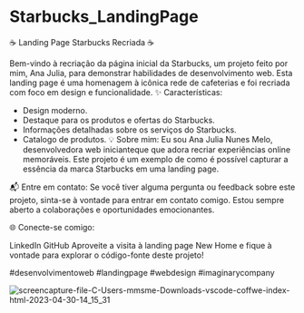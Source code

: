 # Starbucks_LandingPage
☕ Landing Page Starbucks Recriada ☕

Bem-vindo à recriação da página inicial da Starbucks, um projeto feito por mim, Ana Julia, para demonstrar habilidades de desenvolvimento web. Esta landing page é uma homenagem à icônica rede de cafeterias e foi recriada com foco em design e funcionalidade.
✨ Características:

- Design moderno.
- Destaque para os produtos e ofertas do Starbucks.
- Informações detalhadas sobre os serviços do Starbucks.
- Catalogo de produtos.
💡 Sobre mim: Eu sou Ana Julia Nunes Melo, desenvolvedora web inicianteque que adora recriar experiências online memoráveis. Este projeto é um exemplo de como é possível capturar a essência da marca Starbucks em uma landing page.

📬 Entre em contato: Se você tiver alguma pergunta ou feedback sobre este projeto, sinta-se à vontade para entrar em contato comigo. Estou sempre aberto a colaborações e oportunidades emocionantes.

🌐 Conecte-se comigo:

LinkedIn
GitHub
Aproveite a visita à landing page New Home e fique à vontade para explorar o código-fonte deste projeto!

#desenvolvimentoweb #landingpage #webdesign #imaginarycompany

![screencapture-file-C-Users-mmsme-Downloads-vscode-coffwe-index-html-2023-04-30-14_15_31](https://user-images.githubusercontent.com/100884185/235366900-ac12959e-6cf5-4cf2-8299-9497d792f246.png)
